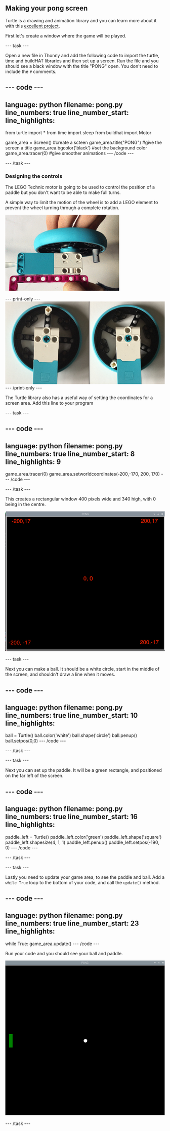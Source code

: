 ## Making your pong screen

Turtle is a drawing and animation library and you can learn more about it with this [excellent project](https://projects.raspberrypi.org/en/projects/turtle-race). 


First let's create a window where the game will be played. 

--- task ---

Open a new file in Thonny and add the following code to import the turtle, time and buildHAT libraries and then set up a screen. Run the file and you should see a black window with the title "PONG" open. You don't need to include the `#` comments.

--- code ---
---
language: python
filename: pong.py
line_numbers: true
line_number_start: 
line_highlights: 
---
from turtle import *
from time import sleep
from buildhat import Motor

game_area = Screen() #create a scteen
game_area.title("PONG") #give the screen a title
game_area.bgcolor('black') #set the background color
game_area.tracer(0) #give smoother animations
--- /code ---

--- /task ---

### Designing the controls

The LEGO Technic motor is going to be used to control the position of a paddle but you don't want to be able to make full turns. 

A simple way to limit the motion of the wheel is to add a LEGO element to prevent the wheel turning through a complete rotation.  

![An animation showing a motor and wheel combination being turned by hand. There is a LEGO cylinder attached to the wheel so that it can't be fully rotated.](images/motor_block.gif)

--- print-only ---
![Two photos of a motor and wheel combination being turned by hand. There is a LEGO cylinder attached to the wheel so that it can't be fully rotated](images/sidebyside.png)
--- /print-only ---

The Turtle library also has a useful way of setting the coordinates for a screen area. Add this line to your program

--- task ---

--- code ---
---
language: python
filename: pong.py
line_numbers: true
line_number_start: 8
line_highlights: 9
---
game_area.tracer(0)
game_area.setworldcoordinates(-200,-170, 200, 170)
--- /code ---

--- /task ---

This creates a rectangular window 400 pixels wide and 340 high, with 0 being in the centre. 

![A screenshot of the game window, showing the co-ordinates of each corner and the centre. Top left is -200,17, top right is 200,17, bottom left is -200,-17 and bottom right is 200,-17. The centre is 0,0](images/coords.png)

--- task ---

Next you can make a ball. It should be a white circle, start in the middle of the screen, and shouldn't draw a line when it moves.

--- code ---
---
language: python
filename: pong.py
line_numbers: true
line_number_start: 10
line_highlights: 
---

ball = Turtle()
ball.color('white')
ball.shape('circle')
ball.penup()
ball.setpos(0,0)
--- /code ---

--- /task ---

--- task ---

Next you can set up the paddle. It will be a green rectangle, and positioned on the far left of the screen.

--- code ---
---
language: python
filename: pong.py
line_numbers: true
line_number_start: 16
line_highlights: 
---

paddle_left = Turtle()
paddle_left.color('green')
paddle_left.shape('square')
paddle_left.shapesize(4, 1, 1)
paddle_left.penup()
paddle_left.setpos(-190, 0)
--- /code ---

--- /task ---

--- task ---

Lastly you need to update your game area, to see the paddle and ball. Add a `while True` loop to the bottom of your code, and call the `update()` method.

--- code ---
---
language: python
filename: pong.py
line_numbers: true
line_number_start: 23
line_highlights: 
---

while True:
    game_area.update()
--- /code ---

Run your code and you should see your ball and paddle.

![a white ball in the centre of a black window, with a green paddle on the far left](images/pong_static.png)

--- /task ---
